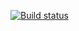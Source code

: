 [![Build status](https://ci.appveyor.com/api/projects/status/tgfosctpmtr75eok/branch/main?svg=true)](https://ci.appveyor.com/project/FukaeriUno/project22/branch/main)